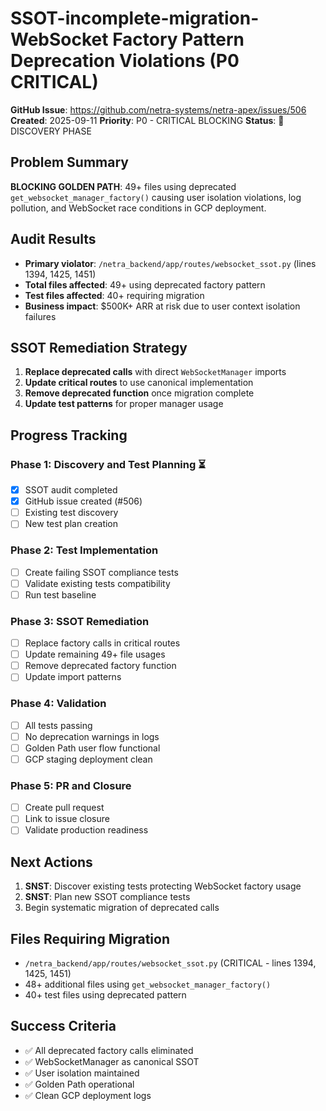 # SSOT-incomplete-migration-WebSocket Factory Pattern Deprecation Violations (P0 CRITICAL)

**GitHub Issue**: https://github.com/netra-systems/netra-apex/issues/506
**Created**: 2025-09-11
**Priority**: P0 - CRITICAL BLOCKING
**Status**: 🔄 DISCOVERY PHASE

## Problem Summary
**BLOCKING GOLDEN PATH**: 49+ files using deprecated `get_websocket_manager_factory()` causing user isolation violations, log pollution, and WebSocket race conditions in GCP deployment.

## Audit Results
- **Primary violator**: `/netra_backend/app/routes/websocket_ssot.py` (lines 1394, 1425, 1451)
- **Total files affected**: 49+ using deprecated factory pattern
- **Test files affected**: 40+ requiring migration
- **Business impact**: $500K+ ARR at risk due to user context isolation failures

## SSOT Remediation Strategy
1. **Replace deprecated calls** with direct `WebSocketManager` imports
2. **Update critical routes** to use canonical implementation  
3. **Remove deprecated function** once migration complete
4. **Update test patterns** for proper manager usage

## Progress Tracking

### Phase 1: Discovery and Test Planning ⏳
- [x] SSOT audit completed
- [x] GitHub issue created (#506)
- [ ] Existing test discovery
- [ ] New test plan creation

### Phase 2: Test Implementation
- [ ] Create failing SSOT compliance tests
- [ ] Validate existing tests compatibility
- [ ] Run test baseline

### Phase 3: SSOT Remediation
- [ ] Replace factory calls in critical routes
- [ ] Update remaining 49+ file usages
- [ ] Remove deprecated factory function
- [ ] Update import patterns

### Phase 4: Validation
- [ ] All tests passing
- [ ] No deprecation warnings in logs
- [ ] Golden Path user flow functional
- [ ] GCP staging deployment clean

### Phase 5: PR and Closure
- [ ] Create pull request
- [ ] Link to issue closure
- [ ] Validate production readiness

## Next Actions
1. **SNST**: Discover existing tests protecting WebSocket factory usage
2. **SNST**: Plan new SSOT compliance tests
3. Begin systematic migration of deprecated calls

## Files Requiring Migration
- `/netra_backend/app/routes/websocket_ssot.py` (CRITICAL - lines 1394, 1425, 1451)
- 48+ additional files using `get_websocket_manager_factory()`
- 40+ test files using deprecated pattern

## Success Criteria
- ✅ All deprecated factory calls eliminated
- ✅ WebSocketManager as canonical SSOT
- ✅ User isolation maintained
- ✅ Golden Path operational
- ✅ Clean GCP deployment logs